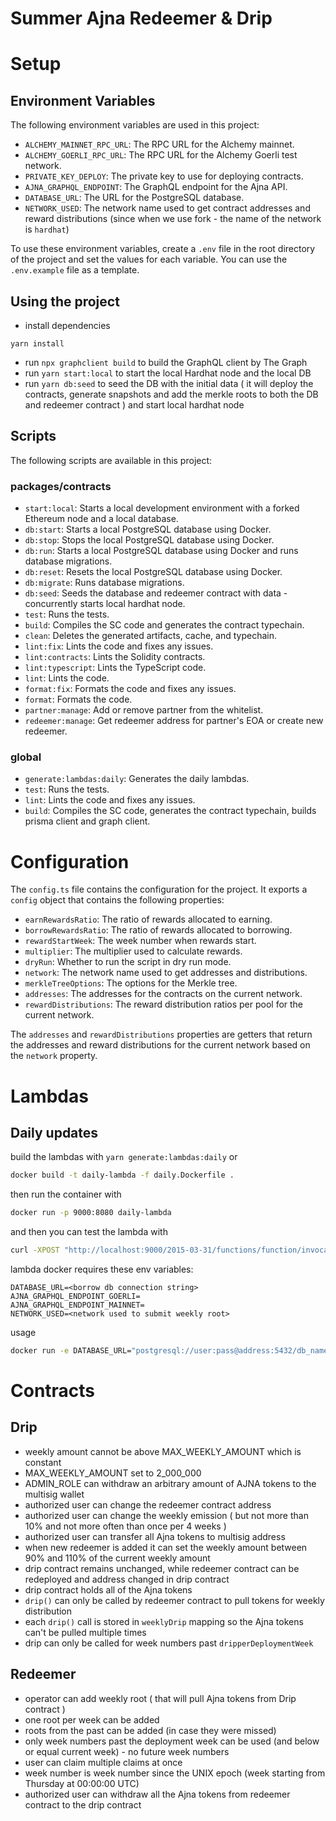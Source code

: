 # Summer Ajna Redeemer & Drip

# Setup

## Environment Variables

The following environment variables are used in this project:

- `ALCHEMY_MAINNET_RPC_URL`: The RPC URL for the Alchemy mainnet.
- `ALCHEMY_GOERLI_RPC_URL`: The RPC URL for the Alchemy Goerli test network.
- `PRIVATE_KEY_DEPLOY`: The private key to use for deploying contracts.
- `AJNA_GRAPHQL_ENDPOINT`: The GraphQL endpoint for the Ajna API.
- `DATABASE_URL`: The URL for the PostgreSQL database.
- `NETWORK_USED`: The network name used to get contract addresses and reward distributions (since when we use fork - the name of the network is `hardhat`)

To use these environment variables, create a `.env` file in the root directory of the project and set the values for each variable. You can use the `.env.example` file as a template.

## Using the project

- install dependencies

```
yarn install
```

- run `npx graphclient build` to build the GraphQL client by The Graph
- run `yarn start:local` to start the local Hardhat node and the local DB
- run `yarn db:seed` to seed the DB with the initial data ( it will deploy the contracts, generate snapshots and add the merkle roots to both the DB and redeemer contract ) and start local hardhat node

## Scripts

The following scripts are available in this project:

### packages/contracts

- `start:local`: Starts a local development environment with a forked Ethereum node and a local database.
- `db:start`: Starts a local PostgreSQL database using Docker.
- `db:stop`: Stops the local PostgreSQL database using Docker.
- `db:run`: Starts a local PostgreSQL database using Docker and runs database migrations.
- `db:reset`: Resets the local PostgreSQL database using Docker.
- `db:migrate`: Runs database migrations.
- `db:seed`: Seeds the database and redeemer contract with data - concurrently starts local hardhat node.
- `test`: Runs the tests.
- `build`: Compiles the SC code and generates the contract typechain.
- `clean`: Deletes the generated artifacts, cache, and typechain.
- `lint:fix`: Lints the code and fixes any issues.
- `lint:contracts`: Lints the Solidity contracts.
- `lint:typescript`: Lints the TypeScript code.
- `lint`: Lints the code.
- `format:fix`: Formats the code and fixes any issues.
- `format`: Formats the code.
- `partner:manage`: Add or remove partner from the whitelist.
- `redeemer:manage`: Get redeemer address for partner's EOA or create new redeemer.

### global

- `generate:lambdas:daily`: Generates the daily lambdas.
- `test`: Runs the tests.
- `lint`: Lints the code and fixes any issues.
- `build`: Compiles the SC code, generates the contract typechain, builds prisma client and graph client.

# Configuration

The `config.ts` file contains the configuration for the project. It exports a `config` object that contains the following properties:

- `earnRewardsRatio`: The ratio of rewards allocated to earning.
- `borrowRewardsRatio`: The ratio of rewards allocated to borrowing.
- `rewardStartWeek`: The week number when rewards start.
- `multiplier`: The multiplier used to calculate rewards.
- `dryRun`: Whether to run the script in dry run mode.
- `network`: The network name used to get addresses and distributions.
- `merkleTreeOptions`: The options for the Merkle tree.
- `addresses`: The addresses for the contracts on the current network.
- `rewardDistributions`: The reward distribution ratios per pool for the current network.

The `addresses` and `rewardDistributions` properties are getters that return the addresses and reward distributions for the current network based on the `network` property.

# Lambdas

## Daily updates

build the lambdas with `yarn generate:lambdas:daily`
or

```bash
docker build -t daily-lambda -f daily.Dockerfile .
```

then run the container with

```bash
docker run -p 9000:8080 daily-lambda
```

and then you can test the lambda with

```bash
curl -XPOST "http://localhost:9000/2015-03-31/functions/function/invocations" -d '{"body":{"dayIds":[19543]}}'
```

lambda docker requires these env variables:

```env
DATABASE_URL=<borrow db connection string>
AJNA_GRAPHQL_ENDPOINT_GOERLI=
AJNA_GRAPHQL_ENDPOINT_MAINNET=
NETWORK_USED=<network used to submit weekly root>
```

usage

```bash
docker run -e DATABASE_URL="postgresql://user:pass@address:5432/db_name" AJNA_GRAPHQL_ENDPOINT_GOERLI xx ...
```

# Contracts

## Drip

- weekly amount cannot be above MAX_WEEKLY_AMOUNT which is constant
- MAX_WEEKLY_AMOUNT set to 2_000_000
- ADMIN_ROLE can withdraw an arbitrary amount of AJNA tokens to the multisig wallet
- authorized user can change the redeemer contract address
- authorized user can change the weekly emission ( but not more than 10% and not more often than once per 4 weeks )
- authorized user can transfer all Ajna tokens to multisig address
- when new redeemer is added it can set the weekly amount between 90% and 110% of the current weekly amount
- drip contract remains unchanged, while redeemer contract can be redeployed and address changed in drip contract
- drip contract holds all of the Ajna tokens
- `drip()` can only be called by redeemer contract to pull tokens for weekly distribution
- each `drip()` call is stored in `weeklyDrip` mapping so the Ajna tokens can't be pulled multiple times
- drip can only be called for week numbers past `dripperDeploymentWeek`

## Redeemer

- operator can add weekly root ( that will pull Ajna tokens from Drip contract )
- one root per week can be added
- roots from the past can be added (in case they were missed)
- only week numbers past the deployment week can be used (and below or equal current week) - no future week numbers
- user can claim multiple claims at once
- week number is week number since the UNIX epoch (week starting from Thursday at 00:00:00 UTC)
- authorized user can withdraw all the Ajna tokens from redeemer contract to the drip contract
